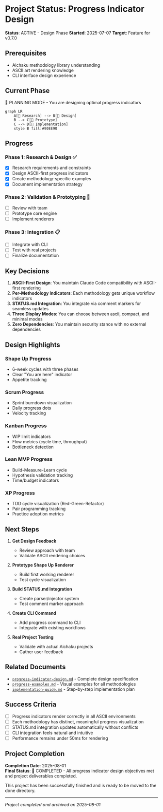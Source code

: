 # Project Status: Progress Indicator Design

**Status**: ACTIVE - Design Phase **Started**: 2025-07-07 **Target**: Feature for v0.7.0

## Prerequisites

- Aichaku methodology library understanding
- ASCII art rendering knowledge
- CLI interface design experience

## Current Phase

📐 PLANNING MODE - You are designing optimal progress indicators

```mermaid
graph LR
    A[🌱 Research] --> B[🌿 Design]
    B --> C[🌳 Prototype]
    C --> D[🍃 Implementation]
    style B fill:#90EE90
```

## Progress

### Phase 1: Research & Design ✅

- [x] Research requirements and constraints
- [x] Design ASCII-first progress indicators
- [x] Create methodology-specific examples
- [x] Document implementation strategy

### Phase 2: Validation & Prototyping 🔄

- [ ] Review with team
- [ ] Prototype core engine
- [ ] Implement renderers

### Phase 3: Integration 📋

- [ ] Integrate with CLI
- [ ] Test with real projects
- [ ] Finalize documentation

## Key Decisions

1. **ASCII-First Design**: You maintain Claude Code compatibility with ASCII-first rendering
2. **Per-Methodology Indicators**: Each methodology gets unique workflow indicators
3. **STATUS.md Integration**: You integrate via comment markers for seamless updates
4. **Three Display Modes**: You can choose between ascii, compact, and minimal modes
5. **Zero Dependencies**: You maintain security stance with no external dependencies

## Design Highlights

### Shape Up Progress

- 6-week cycles with three phases
- Clear "You are here" indicator
- Appetite tracking

### Scrum Progress

- Sprint burndown visualization
- Daily progress dots
- Velocity tracking

### Kanban Progress

- WIP limit indicators
- Flow metrics (cycle time, throughput)
- Bottleneck detection

### Lean MVP Progress

- Build-Measure-Learn cycle
- Hypothesis validation tracking
- Time/budget indicators

### XP Progress

- TDD cycle visualization (Red-Green-Refactor)
- Pair programming tracking
- Practice adoption metrics

## Next Steps

1. **Get Design Feedback**
   - Review approach with team
   - Validate ASCII rendering choices

2. **Prototype Shape Up Renderer**
   - Build first working renderer
   - Test cycle visualization

3. **Build STATUS.md Integration**
   - Create parser/injector system
   - Test comment marker approach

4. **Create CLI Command**
   - Add progress command to CLI
   - Integrate with existing workflows

5. **Real Project Testing**
   - Validate with actual Aichaku projects
   - Gather user feedback

## Related Documents

- [`progress-indicator-design.md`](./progress-indicator-design.md) - Complete design specification
- [`progress-examples.md`](./progress-examples.md) - Visual examples for all methodologies
- [`implementation-guide.md`](./implementation-guide.md) - Step-by-step implementation plan

## Success Criteria

- [ ] Progress indicators render correctly in all ASCII environments
- [ ] Each methodology has distinct, meaningful progress visualization
- [ ] STATUS.md integration updates automatically without conflicts
- [ ] CLI integration feels natural and intuitive
- [ ] Performance remains under 50ms for rendering

## Project Completion

**Completion Date**: 2025-08-01\
**Final Status**: 🍃 COMPLETED - All progress indicator design objectives met and project deliverables completed.

This project has been successfully finished and is ready to be moved to the done directory.

---

_Project completed and archived on 2025-08-01_
